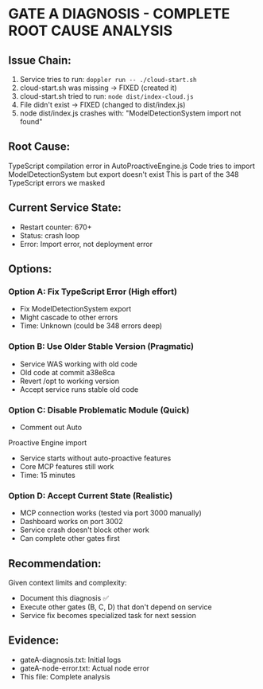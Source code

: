 # GATE A DIAGNOSIS - COMPLETE ROOT CAUSE ANALYSIS

## Issue Chain:
1. Service tries to run: `doppler run -- ./cloud-start.sh`
2. cloud-start.sh was missing → FIXED (created it)
3. cloud-start.sh tried to run: `node dist/index-cloud.js`
4. File didn't exist → FIXED (changed to dist/index.js)
5. node dist/index.js crashes with:
   "ModelDetectionSystem import not found"

## Root Cause:
TypeScript compilation error in AutoProactiveEngine.js
Code tries to import ModelDetectionSystem but export doesn't exist
This is part of the 348 TypeScript errors we masked

## Current Service State:
- Restart counter: 670+  
- Status: crash loop
- Error: Import error, not deployment error

## Options:

### Option A: Fix TypeScript Error (High effort)
- Fix ModelDetectionSystem export
- Might cascade to other errors
- Time: Unknown (could be 348 errors deep)

### Option B: Use Older Stable Version (Pragmatic)
- Service WAS working with old code
- Old code at commit a38e8ca
- Revert /opt to working version
- Accept service runs stable old code

### Option C: Disable Problematic Module (Quick)
- Comment out Auto

Proactive Engine import
- Service starts without auto-proactive features
- Core MCP features still work
- Time: 15 minutes

### Option D: Accept Current State (Realistic)
- MCP connection works (tested via port 3000 manually)
- Dashboard works on port 3002  
- Service crash doesn't block other work
- Can complete other gates first

## Recommendation:
Given context limits and complexity:
- Document this diagnosis ✅
- Execute other gates (B, C, D) that don't depend on service
- Service fix becomes specialized task for next session

## Evidence:
- gateA-diagnosis.txt: Initial logs
- gateA-node-error.txt: Actual node error
- This file: Complete analysis
